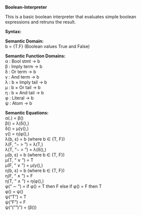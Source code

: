<b>Boolean-Interpreter</b>
<p>This is a basic boolean interpreter that evaluates simple boolean expressions and retruns the result. </p>


<p><b>Syntax: </b></p>

<p><b>Semantic Domain:</b>
<br>b = {T.F} (Boolean values True and False)</p>

<p><b>Semantic Function Domains:</b>
<br>α : Bool stmt → b
<br>β : Imply term → b
<br>δ : Or term → b
<br>γ : And term → b
<br>λ : b × Imply tail → b
<br>µ : b × Or tail → b
<br>η : b × And tail → b
<br>φ : Literal → b
<br>ψ : Atom → b
</p>
<p>
<b>Semantic Equations:</b>
<br>α(<IT>.) = β(<IT>)
<br>β(<OT><IT Tail>) = λ(δ(<OT>),<IT Tail>)
<br>δ(<AT><OT Tail>) = µ(γ(<AT>),<OT Tail>)
<br>γ(<L><AT Tail>) = η(φ(<L>),<AT Tail>)
<br>λ(b, ε) = b (where b ∈ {T, F})
<br>λ(F, “− > ”<OT><IT Tail>) = λ(T,<IT Tail>)
<br>λ(T, “− > ”<OT><IT Tail>) = λ(δ(<OT>),<IT Tail>)
<br>µ(b, ε) = b (where b ∈ {T, F})
<br>µ(T, “ ∨ ”<AT><OT Tail>) = T
<br>µ(F, “ ∨ ”<AT><OT Tail>) = µ(γ(<AT>),<OT Tail>)
<br>η(b, ε) = b (where b ∈ {T, F})
<br>η(F, “ ∧ ”<L><AT Tail>) = F
<br>η(T, “ ∧ ”<L><AT Tail>) = η(φ(<L>),<AT Tail>)
<br>φ(“ ∼ ”<L>) = if φ(<L>) = T then F else if φ(<L>) = F then T
<br>φ(<A>) = ψ(<A>)
<br>ψ(“T”) = T
<br>ψ(“F”) = F
<br>ψ(“(”<IT>“)”) = (β(<IT>))
</p>

